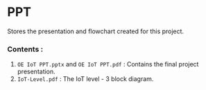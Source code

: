 # PPT
Stores the presentation and flowchart created for this project.

### Contents :

1. `OE IoT PPT.pptx` and `OE IoT PPT.pdf` : Contains the final project presentation.
2. `IoT-Level.pdf` : The IoT level - 3 block diagram.
